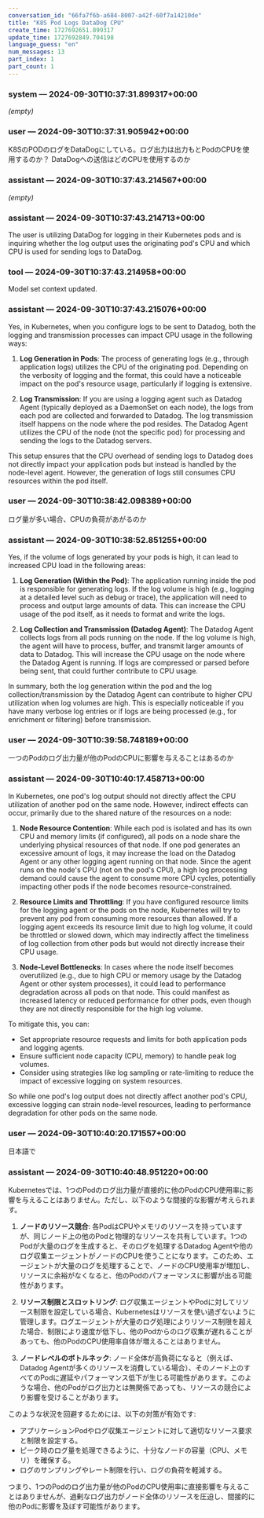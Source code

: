 ```yaml
---
conversation_id: "66fa7f6b-a684-8007-a42f-60f7a14210de"
title: "K8S Pod Logs DataDog CPU"
create_time: 1727692651.899317
update_time: 1727692849.704198
language_guess: "en"
num_messages: 13
part_index: 1
part_count: 1
---
```


### system — 2024-09-30T10:37:31.899317+00:00

_(empty)_

### user — 2024-09-30T10:37:31.905942+00:00

K8SのPODのログをDataDogにしている。ログ出力は出力もとPodのCPUを使用するのか？
DataDogへの送信はどのCPUを使用するのか

### assistant — 2024-09-30T10:37:43.214567+00:00

_(empty)_

### assistant — 2024-09-30T10:37:43.214713+00:00

The user is utilizing DataDog for logging in their Kubernetes pods and is inquiring whether the log output uses the originating pod's CPU and which CPU is used for sending logs to DataDog.

### tool — 2024-09-30T10:37:43.214958+00:00

Model set context updated.

### assistant — 2024-09-30T10:37:43.215076+00:00

Yes, in Kubernetes, when you configure logs to be sent to Datadog, both the logging and transmission processes can impact CPU usage in the following ways:

1. **Log Generation in Pods**: The process of generating logs (e.g., through application logs) utilizes the CPU of the originating pod. Depending on the verbosity of logging and the format, this could have a noticeable impact on the pod's resource usage, particularly if logging is extensive.

2. **Log Transmission**: If you are using a logging agent such as Datadog Agent (typically deployed as a DaemonSet on each node), the logs from each pod are collected and forwarded to Datadog. The log transmission itself happens on the node where the pod resides. The Datadog Agent utilizes the CPU of the node (not the specific pod) for processing and sending the logs to the Datadog servers.

This setup ensures that the CPU overhead of sending logs to Datadog does not directly impact your application pods but instead is handled by the node-level agent. However, the generation of logs still consumes CPU resources within the pod itself.

### user — 2024-09-30T10:38:42.098389+00:00

ログ量が多い場合、CPUの負荷があがるのか

### assistant — 2024-09-30T10:38:52.851255+00:00

Yes, if the volume of logs generated by your pods is high, it can lead to increased CPU load in the following areas:

1. **Log Generation (Within the Pod)**: The application running inside the pod is responsible for generating logs. If the log volume is high (e.g., logging at a detailed level such as debug or trace), the application will need to process and output large amounts of data. This can increase the CPU usage of the pod itself, as it needs to format and write the logs.

2. **Log Collection and Transmission (Datadog Agent)**: The Datadog Agent collects logs from all pods running on the node. If the log volume is high, the agent will have to process, buffer, and transmit larger amounts of data to Datadog. This will increase the CPU usage on the node where the Datadog Agent is running. If logs are compressed or parsed before being sent, that could further contribute to CPU usage.

In summary, both the log generation within the pod and the log collection/transmission by the Datadog Agent can contribute to higher CPU utilization when log volumes are high. This is especially noticeable if you have many verbose log entries or if logs are being processed (e.g., for enrichment or filtering) before transmission.

### user — 2024-09-30T10:39:58.748189+00:00

一つのPodのログ出力量が他のPodのCPUに影響を与えることはあるのか

### assistant — 2024-09-30T10:40:17.458713+00:00

In Kubernetes, one pod's log output should not directly affect the CPU utilization of another pod on the same node. However, indirect effects can occur, primarily due to the shared nature of the resources on a node:

1. **Node Resource Contention**: While each pod is isolated and has its own CPU and memory limits (if configured), all pods on a node share the underlying physical resources of that node. If one pod generates an excessive amount of logs, it may increase the load on the Datadog Agent or any other logging agent running on that node. Since the agent runs on the node's CPU (not on the pod's CPU), a high log processing demand could cause the agent to consume more CPU cycles, potentially impacting other pods if the node becomes resource-constrained.

2. **Resource Limits and Throttling**: If you have configured resource limits for the logging agent or the pods on the node, Kubernetes will try to prevent any pod from consuming more resources than allowed. If a logging agent exceeds its resource limit due to high log volume, it could be throttled or slowed down, which may indirectly affect the timeliness of log collection from other pods but would not directly increase their CPU usage.

3. **Node-Level Bottlenecks**: In cases where the node itself becomes overutilized (e.g., due to high CPU or memory usage by the Datadog Agent or other system processes), it could lead to performance degradation across all pods on that node. This could manifest as increased latency or reduced performance for other pods, even though they are not directly responsible for the high log volume.

To mitigate this, you can:
- Set appropriate resource requests and limits for both application pods and logging agents.
- Ensure sufficient node capacity (CPU, memory) to handle peak log volumes.
- Consider using strategies like log sampling or rate-limiting to reduce the impact of excessive logging on system resources.

So while one pod's log output does not directly affect another pod's CPU, excessive logging can strain node-level resources, leading to performance degradation for other pods on the same node.

### user — 2024-09-30T10:40:20.171557+00:00

日本語で

### assistant — 2024-09-30T10:40:48.951220+00:00

Kubernetesでは、1つのPodのログ出力量が直接的に他のPodのCPU使用率に影響を与えることはありません。ただし、以下のような間接的な影響が考えられます。

1. **ノードのリソース競合**: 各PodはCPUやメモリのリソースを持っていますが、同じノード上の他のPodと物理的なリソースを共有しています。1つのPodが大量のログを生成すると、そのログを処理するDatadog Agentや他のログ収集エージェントがノードのCPUを使うことになります。このため、エージェントが大量のログを処理することで、ノードのCPU使用率が増加し、リソースに余裕がなくなると、他のPodのパフォーマンスに影響が出る可能性があります。

2. **リソース制限とスロットリング**: ログ収集エージェントやPodに対してリソース制限を設定している場合、Kubernetesはリソースを使い過ぎないように管理します。ログエージェントが大量のログ処理によりリソース制限を超えた場合、制限により速度が低下し、他のPodからのログ収集が遅れることがあっても、他のPodのCPU使用率自体が増えることはありません。

3. **ノードレベルのボトルネック**: ノード全体が高負荷になると（例えば、Datadog Agentが多くのリソースを消費している場合）、そのノード上のすべてのPodに遅延やパフォーマンス低下が生じる可能性があります。このような場合、他のPodがログ出力とは無関係であっても、リソースの競合により影響を受けることがあります。

このような状況を回避するためには、以下の対策が有効です:
- アプリケーションPodやログ収集エージェントに対して適切なリソース要求と制限を設定する。
- ピーク時のログ量を処理できるように、十分なノードの容量（CPU、メモリ）を確保する。
- ログのサンプリングやレート制限を行い、ログの負荷を軽減する。

つまり、1つのPodのログ出力量が他のPodのCPU使用率に直接影響を与えることはありませんが、過剰なログ出力がノード全体のリソースを圧迫し、間接的に他のPodに影響を及ぼす可能性があります。

